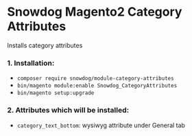 # Snowdog Magento2 Category Attributes

Installs category attributes

### 1. Installation:

* `composer require snowdog/module-category-attributes`
* `bin/magento module:enable Snowdog_CategoryAttributes`
* `bin/magento setup:upgrade`

### 2. Attributes which will be installed:

- `category_text_bottom`: wysiwyg attribute under General tab
